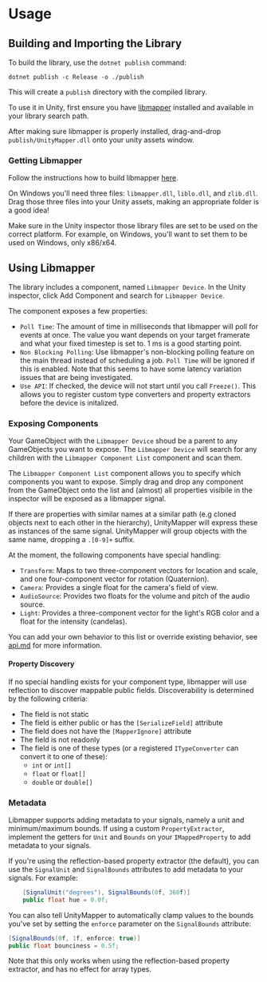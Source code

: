# Usage

## Building and Importing the Library

To build the library, use the `dotnet publish` command:

    dotnet publish -c Release -o ./publish

This will create a `publish` directory with the compiled library.

To use it in Unity, first ensure you have [libmapper](https://github.com/libmapper/libmapper) installed and available 
in your library search path. 

After making sure libmapper is properly installed, drag-and-drop `publish/UnityMapper.dll` onto your unity
assets window.

### Getting Libmapper

Follow the instructions how to build libmapper [here](https://github.com/libmapper/libmapper/blob/main/doc/how_to_compile_and_run.md).

On Windows you'll need three files: `libmapper.dll`, `liblo.dll`, and `zlib.dll`. Drag those three files into your Unity assets, making an appropriate folder is a good idea!

Make sure in the Unity inspector those library files are set to be used on the correct platform. For example, on Windows, you'll want to set them to be used on Windows, only x86/x64.

## Using Libmapper

The library includes a component, named `Libmapper Device`. In the Unity inspector, click Add Component and search 
for `Libmapper Device`.

The component exposes a few properties:
- `Poll Time`: The amount of time in milliseconds that libmapper will poll for events at once.
   The value you want depends on your target framerate and what your fixed timestep is set to. 1 ms is a good starting point.
- `Non Blocking Polling`: Use libmapper's non-blocking polling feature on the main thread instead of scheduling a job. `Poll Time`
   will be ignored if this is enabled. Note that this seems to have some latency variation issues that are being investigated.
- `Use API`: If checked, the device will not start until you call `Freeze()`. This allows you to register custom type converters
   and property extractors before the device is initalized.

### Exposing Components

Your GameObject with the `Libmapper Device` shoud be a parent to any GameObjects you want to expose. The `Libmapper Device` will
search for any children with the `Libmapper Component List` component and scan them.

The `Libmapper Component List` component allows you to specify which components you want to expose. Simply drag and drop any component from the
GameObject onto the list and (almost) all properties visibile in the inspector will be exposed as a libmapper signal.

If there are properties with similar names at a similar path (e.g cloned objects next to each other in the hierarchy),
UnityMapper will express these as instances of the same signal. UnityMapper will group objects with the same name, dropping a `.[0-9]+` suffix.

At the moment, the following components have special handling:
- `Transform`: Maps to two three-component vectors for location and scale, and one four-component vector for rotation (Quaternion).
- `Camera`: Provides a single float for the camera's field of view.
- `AudioSource`: Provides two floats for the volume and pitch of the audio source.
- `Light`: Provides a three-component vector for the light's RGB color and a float for the intensity (candelas).

You can add your own behavior to this list or override existing behavior, see [api.md](api.md) for more information.

#### Property Discovery

If no special handling exists for your component type, libmapper will use reflection to discover mappable public fields.
Discoverability is determined by the following criteria:
- The field is not static
- The field is either public or has the `[SerializeField]` attribute
- The field does not have the `[MapperIgnore]` attribute
- The field is not readonly
- The field is one of these types (or a registered `ITypeConverter` can convert it to one of these):
  - `int` or `int[]`
  - `float` or `float[]`
  - `double` or `double[]`

### Metadata
Libmapper supports adding metadata to your signals, namely a unit and minimum/maximum bounds. If using a custom `PropertyExtractor`, implement
the getters for `Unit` and `Bounds` on your `IMappedProperty` to add metadata to your signals.

If you're using the reflection-based property extractor (the default), you can use the `SignalUnit` and `SignalBounds` attributes to add metadata to your signals. For example:
```csharp
    [SignalUnit("degrees"), SignalBounds(0f, 360f)]
    public float hue = 0.0f;
```

You can also tell UnityMapper to automatically clamp values to the bounds you've set by setting the `enforce` parameter on the `SignalBounds` attribute:
```csharp
[SignalBounds(0f, 1f, enforce: true)]
public float bounciness = 0.5f;
```
Note that this only works when using the reflection-based property extractor, and has no effect for array types.
